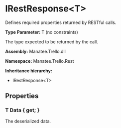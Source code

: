 # IRestResponse&lt;T&gt;

Defines required properties returned by RESTful calls.

**Type Parameter:** T (no constraints)

The type expected to be returned by the call.

**Assembly:** Manatee.Trello.dll

**Namespace:** Manatee.Trello.Rest

**Inheritance hierarchy:**

- IRestResponse&lt;T&gt;

## Properties

### T Data { get; }

The deserialized data.

